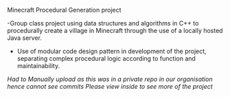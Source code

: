 Minecraft Procedural Generation project

-Group class project using data structures and algorithms in C++ to procedurally
create a village in Minecraft through the use of a locally hosted Java server.
- Use of modular code design pattern in development of the project, separating
complex procedural logic according to function and maintainability.

*Had to Manually upload as this was in a private repo in our organisation hence cannot see commits*
*Please view inside to see more of the project*
